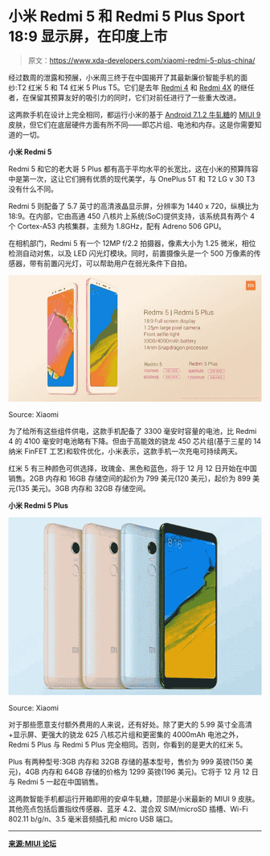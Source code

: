 # 小米 Redmi 5 和 Redmi 5 Plus Sport 18:9 显示屏，在印度上市

> 原文：<https://www.xda-developers.com/xiaomi-redmi-5-plus-china/>

经过数周的泄露和预展，小米周三终于在中国揭开了其最新廉价智能手机的面纱:T2 红米 5 和 T4 红米 5 Plus T5。它们是去年 [Redmi 4](http://xda-developers.com/tag/4) 和 [Redmi 4X](http://xda-developers.com/tag/redmi-4x) 的继任者，在保留其预算友好的吸引力的同时，它们对前任进行了一些重大改进。

这两款手机在设计上完全相同，都运行小米的基于 [Android 7.1.2 牛轧糖](http://xda-developers.com/tag/android-nougat)的 [MIUI 9](http://xda-developers.com/tag/miui-9) 皮肤，但它们在底层硬件方面有所不同——即芯片组、电池和内存。这是你需要知道的一切。

**小米 Redmi 5**

Redmi 5 和它的老大哥 5 Plus 都有高于平均水平的长宽比，这在小米的预算阵容中是第一次，这让它们拥有优质的现代美学，与 OnePlus 5T 和 T2 LG v 30 T3 没有什么不同。

Redmi 5 则配备了 5.7 英寸的高清液晶显示屏，分辨率为 1440 x 720，纵横比为 18:9。在内部，它由高通 450 八核片上系统(SoC)提供支持，该系统具有两个 4 个 Cortex-A53 内核集群，主频为 1.8GHz，配有 Adreno 506 GPU。

在相机部门，Redmi 5 有一个 12MP f/2.2 拍摄器，像素大小为 1.25 微米，相位检测自动对焦，以及 LED 闪光灯模块。同时，前置摄像头是一个 500 万像素的传感器，带有前置闪光灯，可以帮助用户在弱光条件下自拍。

 <picture>![redmi 5](img/c27c36a32b6c4f6b541e778bdab44e8b.png)</picture> 

Source: Xiaomi

为了给所有这些组件供电，这款手机配备了 3300 毫安时容量的电池，比 Redmi 4 的 4100 毫安时电池略有下降。但由于高能效的骁龙 450 芯片组(基于三星的 14 纳米 FinFET 工艺)和软件优化，小米表示，这款手机一次充电可持续两天。

红米 5 有三种颜色可供选择，玫瑰金、黑色和蓝色，将于 12 月 12 日开始在中国销售。2GB 内存和 16GB 存储空间的起价为 799 美元(120 美元)，起价为 899 美元(135 美元)。3GB 内存和 32GB 存储空间。

**小米 Redmi 5 Plus**

 <picture>![redmi 5](img/afc1018286ee6ef169a4f2fe2503b2ad.png)</picture> 

Source: Xiaomi

对于那些愿意支付额外费用的人来说，还有好处。除了更大的 5.99 英寸全高清+显示屏、更强大的骁龙 625 八核芯片组和更密集的 4000mAh 电池之外，Redmi 5 Plus 与 Redmi 5 Plus 完全相同。否则，你看到的是更大的红米 5。

Plus 有两种型号:3GB 内存和 32GB 存储的基本型号，售价为 999 英镑(150 美元)，4GB 内存和 64GB 存储的价格为 1299 英镑(196 美元)。它将于 12 月 12 日与 Redmi 5 一起在中国销售。

这两款智能手机都运行开箱即用的安卓牛轧糖，顶部是小米最新的 MIUI 9 皮肤。其他亮点包括后置指纹传感器、蓝牙 4.2、混合双 SIM/microSD 插槽、Wi-Fi 802.11 b/g/n、3.5 毫米音频插孔和 micro USB 端口。

* * *

[**来源:MIUI 论坛**](http://en.miui.com/thread-1205596-1-1.html)